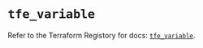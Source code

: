 # `tfe_variable`

Refer to the Terraform Registory for docs: [`tfe_variable`](https://registry.terraform.io/providers/hashicorp/tfe/0.48.0/docs/resources/variable).
